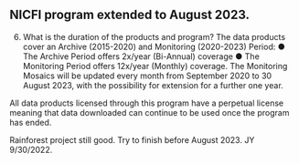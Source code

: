 ## NICFI program extended to August 2023.  

6. What is the duration of the products and program?
The data products cover an Archive (2015-2020) and Monitoring (2020-2023) Period:
● The Archive Period offers 2x/year (Bi-Annual) coverage
● The Monitoring Period offers 12x/year (Monthly) coverage. The Monitoring
Mosaics will be updated every month from September 2020 to 30 August
2023, with the possibility for extension for a further one year.

All data products licensed through this program have a perpetual license meaning
that data downloaded can continue to be used once the program has ended.

Rainforest project still good.  Try to finish before August 2023. JY 9/30/2022.  
